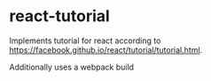 # react-tutorial

Implements tutorial for react according to https://facebook.github.io/react/tutorial/tutorial.html.

Additionally uses a webpack build
